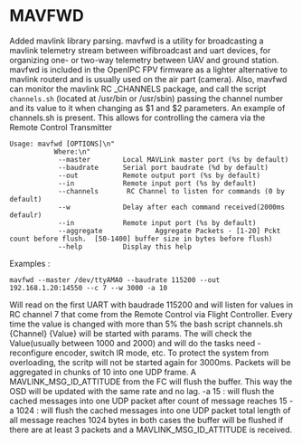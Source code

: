  # MAVFWD
Added mavlink library parsing.
mavfwd is a utility for broadcasting a mavlink telemetry stream between wifibroadcast and uart devices, for organizing one- or two-way telemetry between UAV and ground station. mavfwd is included in the OpenIPC FPV firmware as a lighter alternative to mavlink routerd and is usually used on the air part (camera).
Also, mavfwd can monitor the mavlink RC _CHANNELS package, and call the script `channels.sh` (located at /usr/bin or /usr/sbin) passing the channel number and its value to it when changing as $1 and $2 parameters. An example of channels.sh is present.
This allows for controlling the camera via the Remote Control Transmitter
```
Usage: mavfwd [OPTIONS]\n"
	       Where:\n"
            --master        Local MAVLink master port (%s by default)
            --baudrate      Serial port baudrate (%d by default)
            --out           Remote output port (%s by default)
            --in            Remote input port (%s by default)
            --channels       RC Channel to listen for commands (0 by default)
            --w             Delay after each command received(2000ms defaulr)
            --in            Remote input port (%s by default)
            --aggregate             Aggregate Packets - [1-20] Pckt count before flush.  [50-1400] buffer size in bytes before flush)
            --help          Display this help
```
Examples :

```mavfwd --master /dev/ttyAMA0 --baudrate 115200 --out 192.168.1.20:14550 --c 7 --w 3000 -a 10```

Will read on the first UART with baudrade 115200 and will listen for values in RC channel 7 that come from the Remote Control via Flight Controller.
Every time the value is changed with more than 5% the bash script channels.sh {Channel} {Value} will be started with params.
The will check the Value(usually between 1000 and 2000) and will do the tasks need - reconfigure encoder, switch IR mode, etc.
To protect the system from overloading, the scritp will not be started again for 3000ms.
Packets will be aggregated in chunks of 10 into one UDP frame. A MAVLINK_MSG_ID_ATTITUDE from the FC will flush the buffer. 
This way the OSD will be updated with the same rate and no lag. 
 -a 15 : will flush the cached messages into one UDP packet after count of message reaches 15
 -a 1024 : will flush the cached messages into one UDP packet total length of all message reaches 1024 bytes
in both cases the buffer will be flushed if there are at least 3 packets and a MAVLINK_MSG_ID_ATTITUDE is received.
